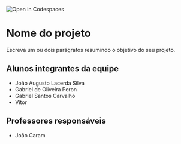![Open in Codespaces](https://classroom.github.com/assets/open-in-codespaces-abfff4d4e15f9e1bd8274d9a39a0befe03a0632bb0f153d0ec72ff541cedbe34.svg)
# Nome do projeto
Escreva um ou dois parágrafos resumindo o objetivo do seu projeto.

## Alunos integrantes da equipe

* João Augusto Lacerda Silva
* Gabriel de Oliveira Peron
* Gabriel Santos Carvalho
* Vitor

## Professores responsáveis

* João Caram

